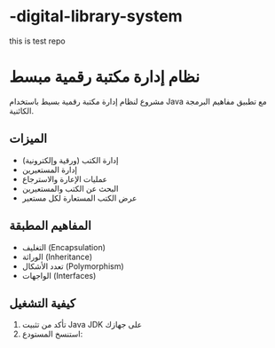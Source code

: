 # -digital-library-system
this is test repo
# نظام إدارة مكتبة رقمية مبسط

مشروع لنظام إدارة مكتبة رقمية بسيط باستخدام Java مع تطبيق مفاهيم البرمجة الكائنية.

## الميزات

- إدارة الكتب (ورقية وإلكترونية)
- إدارة المستعيرين
- عمليات الإعارة والاسترجاع
- البحث عن الكتب والمستعيرين
- عرض الكتب المستعارة لكل مستعير

## المفاهيم المطبقة

- التغليف (Encapsulation)
- الوراثة (Inheritance)
- تعدد الأشكال (Polymorphism)
- الواجهات (Interfaces)

## كيفية التشغيل

1. تأكد من تثبيت Java JDK على جهازك
2. استنسخ المستودع:
